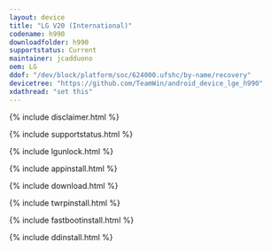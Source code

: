 ```yaml
---
layout: device
title: "LG V20 (International)"
codename: h990
downloadfolder: h990
supportstatus: Current
maintainer: jcadduono
oem: LG
ddof: "/dev/block/platform/soc/624000.ufshc/by-name/recovery"
devicetree: "https://github.com/TeamWin/android_device_lge_h990"
xdathread: "set this"
---
```


{% include disclaimer.html %}

{% include supportstatus.html %}

{% include lgunlock.html %}

{% include appinstall.html %}

{% include download.html %}

{% include twrpinstall.html %}

{% include fastbootinstall.html %}

{% include ddinstall.html %}

